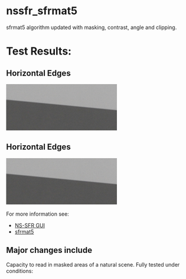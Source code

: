 # nssfr_sfrmat5
sfrmat5 algorithm updated with masking, contrast, angle and clipping.

# Test Results:
## Horizontal Edges
![horizontal edge](https://github.com/danieleceUL/nssfr_sfrmat5/blob/main/test_images/h_edge.tif)

## Horizontal Edges
![vertical edge](https://github.com/danieleceUL/nssfr_sfrmat5/blob/main/test_images/h_edge.tif)


For more information see:
- [NS-SFR GUI](#https://github.com/OlivervZ11/NSSFR-GUI)
- [sfrmat5](#http://burnsdigitalimaging.com/software/sfrmat/iso12233-sfrmat5/)

## Major changes include
Capacity to read in masked areas of a natural scene. Fully tested under conditions:
